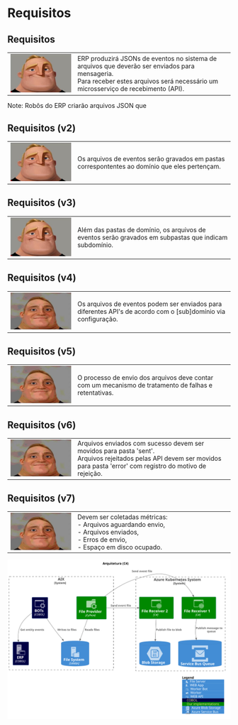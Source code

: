 # Requisitos


## Requisitos

<table>
<tr><td width="30%"><img src="assets/mri-0.png" /></td>
<td>ERP produzirá JSONs de eventos no sistema de arquivos que deverão ser enviados para mensageria.<br/>
Para receber estes arquivos será necessário um microsserviço de recebimento (API).
</td></tr></table>

Note: Robôs do ERP criarão arquivos JSON que


## Requisitos (v2)

<table>
<tr><td width="30%"><img src="assets/mri-0.png" /></td>
<td>Os arquivos de eventos serão gravados em pastas correspontentes ao domínio que eles pertençam.</td></tr></table>


## Requisitos (v3)

<table>
<tr><td width="30%"><img src="assets/mri-0.png" /></td>
<td>Além das pastas de domínio, os arquivos de eventos serão gravados em subpastas que indicam subdomínio.</td></tr></table>


## Requisitos (v4)

<table>
<tr><td width="30%"><img src="assets/mri-1.png" /></td>
<td>Os arquivos de eventos podem ser enviados para diferentes API's de acordo com o [sub]domínio via configuração.</td></tr></table>


## Requisitos (v5)

<table>
<tr><td width="30%"><img src="assets/mri-1.png" /></td>
<td>O processo de envio dos arquivos deve contar com um mecanismo de tratamento de falhas e retentativas.</td></tr></table>


## Requisitos (v6)

<table>
<tr><td width="30%"><img src="assets/mri-1.png" /></td>
<td>Arquivos enviados com sucesso devem ser movidos para pasta 'sent'.<br/>
Arquivos rejeitados pelas API devem ser movidos para pasta 'error' com registro do motivo de rejeição.</td></tr></table>


## Requisitos (v7)

<table>
<tr><td width="30%"><img src="assets/mri-1.png" /></td>
<td>Devem ser coletadas métricas:<br/>
- Arquivos aguardando envio,<br/>
- Arquivos enviados,<br/>
- Erros de envio,<br/>
- Espaço em disco ocupado.
</td></tr></table>


<img src="assets/C4_Elements.svg" height="80%"></img>
